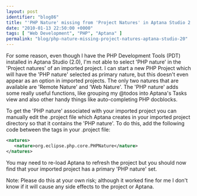 ```yaml
---
layout: post
identifier: "blog86"
title: "'PHP Nature' missing from 'Project Natures' in Aptana Studio 2.0"
date: "2010-01-13 22:50:00 +0000"
tags: [ "Web Development", "PHP", "Aptana" ]
permalink: "blog/php-nature-missing-project-natures-aptana-studio-20"
---
```

For some reason, even though I have the PHP Development Tools (PDT) installed in Aptana Studio (2.0), I'm not able to select 'PHP nature' in the 'Project natures' of an imported project. I can start a new PHP Project which will have the 'PHP nature' selected as primary nature, but this doesn't even appear as an option in imported projects. The only two natures that are available are 'Remote Nature' and 'Web Nature'. The 'PHP nature' adds some really useful functions, like grouping my @todos into Aptana's Tasks view and also other handy things like auto-completing PHP docblocks.

<!--more-->

To get the 'PHP nature' associated with your imported project you can manually edit the .project file which Aptana creates in your imported project directory so that it contains the 'PHP nature'. To do this, add the following code between the <natures> tags in your .project file:

```xml
<natures>
   <nature>org.eclipse.php.core.PHPNature</nature>     
</natures>
```

You may need to re-load Aptana to refresh the project but you should now find that your imported project has a primary 'PHP nature' set.

Note: Please do this at your own risk; although it worked fine for me I don't know if it will cause any side effects to the project or Aptana.